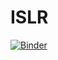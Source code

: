 # ISLR
[![Binder](https://mybinder.org/badge_logo.svg)](https://mybinder.org/v2/gh/aicharya/ISLR/main)
